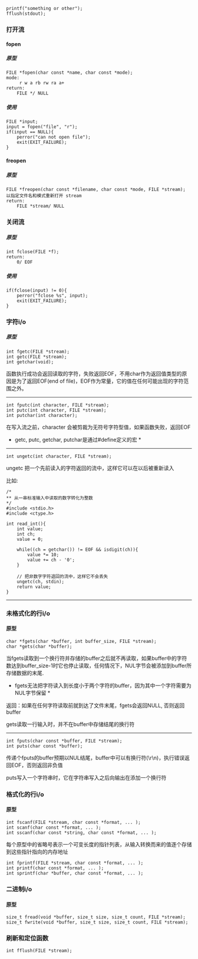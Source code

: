     printf("something or other");
    fflush(stdout);

### 打开流

#### fopen

##### 原型

    FILE *fopen(char const *name, char const *mode);
    mode:
         r w a rb rw ra a+
    return:
        FILE */ NULL

##### 使用
    
    FILE *input;
    input = fopen("file", "r");
    if(input == NULL){
        perror("can not open file");
        exit(EXIT_FAILURE);
    }

#### freopen

##### 原型

    FILE *freopen(char const *filename, char const *mode, FILE *stream);
    以指定文件名和模式重新打开 stream
    return:
        FILE *stream/ NULL

### 关闭流

##### 原型
    
    int fclose(FILE *f);
    return:
        0/ EOF

##### 使用

    if(fclose(input) != 0){
        perror("fclose %s", input);
        exit(EXIT_FAILURE);
    }

### 字符i/o

##### 原型

    int fgetc(FILE *stream);
    int getc(FILE *stream);
    int getchar(void);

函数执行成功会返回读取的字符，失败返回EOF，不用char作为返回值类型的原因是为了返回EOF(end of file)，EOF作为常量，它的值在任何可能出现的字符范围之外。

---
    int fputc(int character, FILE *stream);
    int putc(int character, FILE *stream);
    int putchar(int character);

在写入流之前，character 会被剪裁为无符号字符型值，如果函数失败，返回EOF

 * getc, putc, getchar, putchar是通过#define定义的宏 *

---

    int ungetc(int character, FILE *stream);

ungetc 把一个先前读入的字符返回的流中，这样它可以在以后被重新读入

比如:

    /*
    ** 从一串标准输入中读取的数字转化为整数
    */
    #include <stdio.h>
    #include <ctype.h>

    int read_int(){
        int value;
        int ch;
        value = 0;

        while((ch = getchar()) != EOF && isdigit(ch)){
            value *= 10;
            value += ch - '0';
        }

        // 把非数字字符退回的流中，这样它不会丢失
        ungetc(ch, stdin);
        return value;
    }

---

### 未格式化的行i/o

#### 原型

    char *fgets(char *buffer, int buffer_size, FILE *stream);
    char *gets(char *buffer);

当fgets读取到一个换行符并存储的buffer之后就不再读取，如果buffer中的字符数达到buffer_size-1时它也停止读取，任何情况下，NUL字节会被添加到buffer所存储数据的末尾.

 * fgets无法把字符读入到长度小于两个字符的buffer，因为其中一个字符需要为NUL字节保留 * 

返回：如果在任何字符读取前就到达了文件末尾，fgets会返回NULL, 否则返回buffer

gets读取一行输入时，并不在buffer中存储结尾的换行符

---

    int fputs(char const *buffer, FILE *stream);
    int puts(char const *buffer);

传递个fputs的buffer预期以NUL结尾，buffer中可以有换行符(\r\n)，执行错误返回EOF，否则返回非负值

puts写入一个字符串时，它在字符串写入之后向输出在添加一个换行符

### 格式化的行i/o

#### 原型

    int fscanf(FILE *stream, char const *format, ... );
    int scanf(char const *format, ... );
    int sscanf(char const *string, char const *format, ... );

每个原型中的省略号表示一个可变长度的指针列表，从输入转换而来的值逐个存储到这些指针指向的内存地址

    int fprintf(FILE *stream, char const *format, ... );
    int printf(char const *format, ... );
    int sprintf(char *buffer, char const *format, ... );

### 二进制i/o

#### 原型

    size_t fread(void *buffer, size_t size, size_t count, FILE *stream);
    size_t fwrite(void *buffer, size_t size, size_t count, FILE *stream);

### 刷新和定位函数

    int fflush(FILE *stream);
